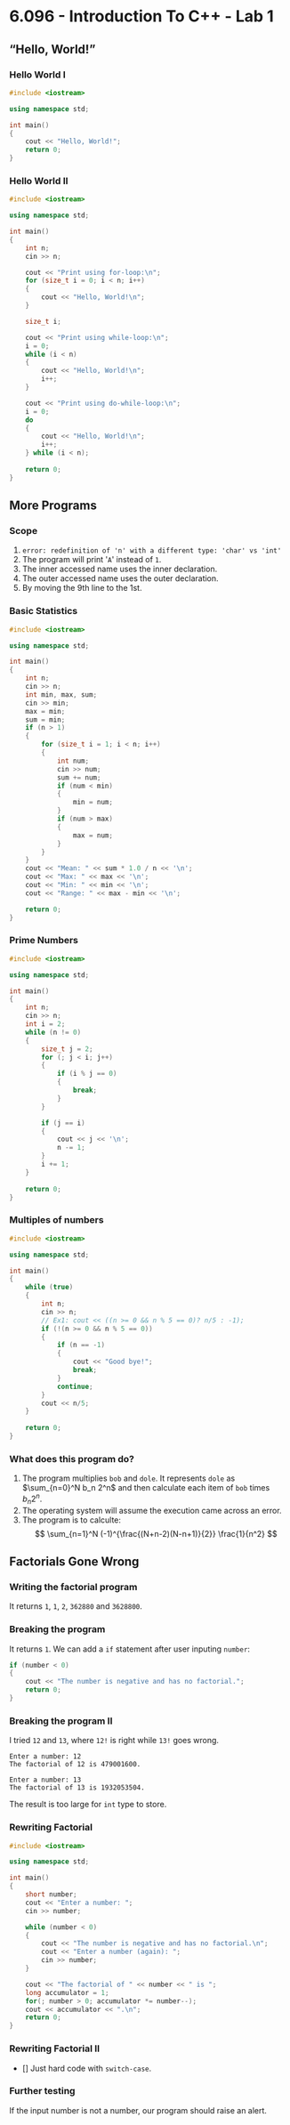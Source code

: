 # 6.096 - Introduction To C++ - Lab 1

## “Hello, World!”

### Hello World I

```c++
#include <iostream>

using namespace std;

int main()
{
    cout << "Hello, World!";
    return 0;
}
```

### Hello World II

```c++
#include <iostream>

using namespace std;

int main()
{
    int n;
    cin >> n;

    cout << "Print using for-loop:\n";
    for (size_t i = 0; i < n; i++)
    {
        cout << "Hello, World!\n";
    }

    size_t i;

    cout << "Print using while-loop:\n";
    i = 0;
    while (i < n)
    {
        cout << "Hello, World!\n";
        i++;
    }

    cout << "Print using do-while-loop:\n";
    i = 0;
    do
    {
        cout << "Hello, World!\n";
        i++;
    } while (i < n);
    
    return 0;
}
```

## More Programs

### Scope

1. `error: redefinition of 'n' with a different type: 'char' vs 'int'`
2. The program will print '`A`' instead of `1`.
3. The inner accessed name uses the inner declaration.
4. The outer accessed name uses the outer declaration.
5. By moving the 9th line to the 1st.

### Basic Statistics

```c++
#include <iostream>

using namespace std;

int main()
{
    int n;
    cin >> n;
    int min, max, sum;
    cin >> min;
    max = min;
    sum = min;
    if (n > 1)
    {
        for (size_t i = 1; i < n; i++)
        {
            int num;
            cin >> num;
            sum += num;
            if (num < min)
            {
                min = num;
            }
            if (num > max)
            {
                max = num;
            }
        }
    }
    cout << "Mean: " << sum * 1.0 / n << '\n';
    cout << "Max: " << max << '\n';
    cout << "Min: " << min << '\n';
    cout << "Range: " << max - min << '\n';

    return 0;
}
```

### Prime Numbers

```c++
#include <iostream>

using namespace std;

int main()
{
    int n;
    cin >> n;
    int i = 2;
    while (n != 0)
    {
        size_t j = 2;
        for (; j < i; j++)
        {
            if (i % j == 0)
            {
                break;
            }
        }

        if (j == i)
        {
            cout << j << '\n';
            n -= 1;
        }
        i += 1;
    }
    
    return 0;
}
```

### Multiples of numbers

```c++
#include <iostream>

using namespace std;

int main()
{
    while (true)
    {
        int n;
        cin >> n;
        // Ex1: cout << ((n >= 0 && n % 5 == 0)? n/5 : -1);
        if (!(n >= 0 && n % 5 == 0))
        {
            if (n == -1)
            {
                cout << "Good bye!";
                break;
            }
            continue;
        }        
        cout << n/5;
    }
    
    return 0;
}
```

### What does this program do?

1. The program multiplies `bob` and `dole`. It represents `dole` as $\sum_{n=0}^N b_n 2^n$ and then calculate each item of `bob` times $b_n 2^n$.
2. The operating system will assume the execution came across an error.
3. The program is to calculte:
$$
\sum_{n=1}^N (-1)^{\frac{(N+n-2)(N-n+1)}{2}} \frac{1}{n^2}
$$

## Factorials Gone Wrong

### Writing the factorial program

It returns `1`, `1`, `2`, `362880` and `3628800`.

### Breaking the program

It returns `1`. We can add a `if` statement after user inputing `number`:
```c++
if (number < 0)
{
    cout << "The number is negative and has no factorial.";
    return 0;
}
```

### Breaking the program II

I tried `12` and `13`, where `12!` is right while `13!` goes wrong.
```
Enter a number: 12
The factorial of 12 is 479001600.

Enter a number: 13
The factorial of 13 is 1932053504.
```

The result is too large for `int` type to store.

### Rewriting Factorial

```c++
#include <iostream>

using namespace std;

int main()
{
    short number;
    cout << "Enter a number: ";
    cin >> number;

    while (number < 0)
    {
        cout << "The number is negative and has no factorial.\n";
        cout << "Enter a number (again): ";
        cin >> number;
    }

    cout << "The factorial of " << number << " is ";
    long accumulator = 1;
    for(; number > 0; accumulator *= number--);
    cout << accumulator << ".\n";
    return 0;
}
```

### Rewriting Factorial II

- [] Just hard code with `switch-case`.

### Further testing

If the input number is not a number, our program should raise an alert.